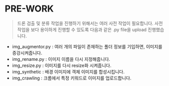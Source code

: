 # PRE-WORK
> 드론 검출 및 분류 작업을 진행하기 위해서는 여러 사전 작업이 필요합니다.
> 사전 작업을 보다 용이하게 진행할 수 있도록 다음과 같은 .py file을 upload 진행했습니다.

* img_augmentor.py : 여러 개의 파일이 존재하는 폴더 정보를 기입하면, 이미지를 증강시켜줍니다.
* img_rename.py : 이미지 이름을 다시 지정해줍니다.
* img_resize.py : 이미지를 다시 resize화 시켜줍니다.
* img_synthetic : 배경 이미지에 객체 이미지를 합성시킵니다.
* img_crawling : 크롬에서 특정 키워드로 이미지를 업로드합니다.

